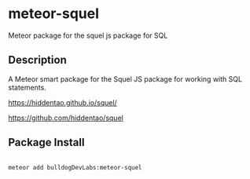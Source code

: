 # meteor-squel
Meteor package for the squel js package for SQL

## Description

A Meteor smart package for the Squel JS package for working with SQL statements.

https://hiddentao.github.io/squel/

https://github.com/hiddentao/squel

## Package Install

<code>
meteor add bulldogDevLabs:meteor-squel
</code>

